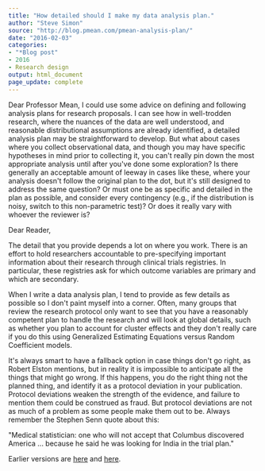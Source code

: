 ```yaml
---
title: "How detailed should I make my data analysis plan."
author: "Steve Simon"
source: "http://blog.pmean.com/pmean-analysis-plan/"
date: "2016-02-03"
categories:
- "*Blog post"
- 2016
- Research design
output: html_document
page_update: complete
---
```

Dear Professor Mean, I could use some advice on defining and following analysis plans for research proposals. I can see how in well-trodden research, where the nuances of the data are well understood, and reasonable distributional assumptions are already identified, a detailed analysis plan may be straightforward to develop. But what about cases where you collect observational data, and though you may have specific hypotheses in mind prior to collecting it, you can't really pin down the most appropriate analysis until after you've done some exploration? Is there generally an acceptable amount of leeway in cases like these, where your analysis doesn't follow the original plan to the dot, but it's still designed to address the same question? Or must one be as specific and detailed in the plan as possible, and consider every contingency (e.g., if the distribution is noisy, switch to this non-parametric test)? Or does it really vary with whoever the reviewer is?

<!---More--->

Dear Reader,

The detail that you provide depends a lot on where you work. There is an effort to hold researchers accountable to pre-specifying important information about their research through clinical trials registries. In particular, these registries ask for which outcome variables are primary and which are secondary.

When I write a data analysis plan, I tend to provide as few details as possible so I don't paint myself into a corner. Often, many groups that review the research protocol only want to see that you have a reasonably competent plan to handle the research and will look at global details, such as whether you plan to account for cluster effects and they don't really care if you do this using Generalized Estimating Equations versus Random Coefficient models.

It's always smart to have a fallback option in case things don't go right, as Robert Elston mentions, but in reality it is impossible to anticipate all the things that might go wrong. If this happens, you do the right thing not the planned thing, and identify it as a protocol deviation in your publication. Protocol deviations weaken the strength of the evidence, and failure to mention them could be construed as fraud. But protocol deviations are not as much of a problem as some people make them out to be. Always remember the Stephen Senn quote about this:

"Medical statistician: one who will not accept that Columbus discovered America ... because he said he was looking for India in the trial plan."

 
Earlier versions are [here][sim1] and [here][sim2].
 
[sim1]: http://blog.pmean.com/pmean-analysis-plan/
[sim2]: http://new.pmean.com/pmean-analysis-plan/
 

